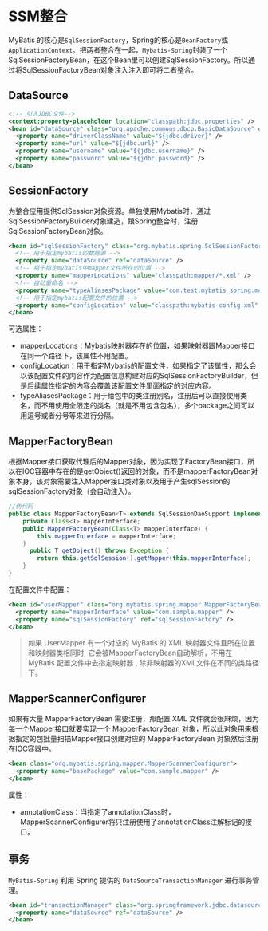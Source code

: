 # SSM整合

MyBatis 的核心是`SqlSessionFactory`，Spring的核心是`BeanFactory`或`ApplicationContext`。把两者整合在一起，`Mybatis-Spring`封装了一个SqlSessionFactoryBean，在这个Bean里可以创建SqlSessionFactory。所以通过将SqlSessionFactoryBean对象注入注入即可将二者整合。

## DataSource

```xml
<!-- 引入JDBC文件-->
<context:property-placeholder location="classpath:jdbc.properties" />
<bean id="dataSource" class="org.apache.commons.dbcp.BasicDataSource" destroy-method="close">
  <property name="driverClassName" value="${jdbc.driver}" />
  <property name="url" value="${jdbc.url}" />
  <property name="username" value="${jdbc.username}" />
  <property name="password" value="${jdbc.password}" />
</bean>
```

## SessionFactory

为整合应用提供SqlSession对象资源。单独使用Mybatis时，通过SqlSessionFactoryBuilder对象建造，跟Spring整合时，注册SqlSessionFactoryBean对象。

```xml
<bean id="sqlSessionFactory" class="org.mybatis.spring.SqlSessionFactoryBean">
  <!-- 用于指定mybatis的数据源 -->
  <property name="dataSource" ref="dataSource" />
  <!-- 用于指定mybatis中mapper文件所在的位置 -->
  <property name="mapperLocations" value="classpath:mapper/*.xml" />
  <!-- 自动重命名 -->
  <property name="typeAliasesPackage" value="com.test.mybatis_spring.model" />
  <!-- 用于指定mybatis配置文件的位置 -->
  <property name="configLocation" value="classpath:mybatis-config.xml" />
</bean>
```

可选属性：

- mapperLocations：Mybatis映射器存在的位置，如果映射器跟Mapper接口在同一个路径下，该属性不用配置。
- configLocation：用于指定Mybatis的配置文件，如果指定了该属性，那么会以该配置文件的内容作为配置信息构建对应的SqlSessionFactoryBuilder，但是后续属性指定的内容会覆盖该配置文件里面指定的对应内容。
- typeAliasesPackage：用于给包中的类注册别名，注册后可以直接使用类名，而不用使用全限定的类名（就是不用包含包名），多个package之间可以用逗号或者分号等来进行分隔。

## MapperFactoryBean

根据Mapper接口获取代理后的Mapper对象，因为实现了FactoryBean接口，所以在IOC容器中存在的是getObject()返回的对象，而不是mapperFactoryBean对象本身，该对象需要注入Mapper接口类对象以及用于产生sqlSession的sqlSessionFactory对象（会自动注入）。

```java
//伪代码
public class MapperFactoryBean<T> extends SqlSessionDaoSupport implements FactoryBean<T> {
    private Class<T> mapperInterface;
    public MapperFactoryBean(Class<T> mapperInterface) {
        this.mapperInterface = mapperInterface;
    }
      public T getObject() throws Exception {
        return this.getSqlSession().getMapper(this.mapperInterface);
    }
}

```

在配置文件中配置：

```xml
<bean id="userMapper" class="org.mybatis.spring.mapper.MapperFactoryBean">
  <property name="mapperInterface" value="com.sample.mapper" />
  <property name="sqlSessionFactory" ref="sqlSessionFactory" />
</bean>
```

> 如果 UserMapper 有一个对应的 MyBatis 的 XML 映射器文件且所在位置和映射器类相同时, 它会被MapperFactoryBean自动解析，不用在 MyBatis 配置文件中去指定映射器 , 除非映射器的XML文件在不同的类路径下。

## MapperScannerConfigurer

如果有大量 MapperFactoryBean 需要注册，那配置 XML 文件就会很麻烦，因为每一个Mapper接口就要实现一个 MapperFactoryBean 对象，所以此对象用来根据指定的包批量扫描Mapper接口创建对应的 MapperFactoryBean 对象然后注册在IOC容器中。

```xml
<bean class="org.mybatis.spring.mapper.MapperScannerConfigurer">
  <property name="basePackage" value="com.sample.mapper" />
</bean>
```

属性：

- annotationClass：当指定了annotationClass时，MapperScannerConfigurer将只注册使用了annotationClass注解标记的接口。

## 事务

`MyBatis-Spring` 利用 Spring 提供的 `DataSourceTransactionManager` 进行事务管理。

```xml
<bean id="transactionManager" class="org.springframework.jdbc.datasource.DataSourceTransactionManager">
  <property name="dataSource" ref="dataSource" />
</bean>
```

